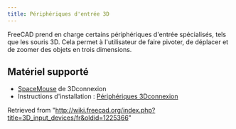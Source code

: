 ```yaml
---
title: Périphériques d'entrée 3D
---
```

FreeCAD prend en charge certains périphériques d'entrée spécialisés, tels que les souris 3D. Cela permet à l'utilisateur de faire pivoter, de déplacer et de zoomer des objets en trois dimensions.

## Matériel supporté

* [SpaceMouse](https://3dconnexion.com/spacemouse/) de 3Dconnexion
* Instructions d'installation : [Périphériques 3Dconnexion](/3Dconnexion_input_devices/fr "3Dconnexion input devices/fr")

Retrieved from "<http://wiki.freecad.org/index.php?title=3D_input_devices/fr&oldid=1225366>"